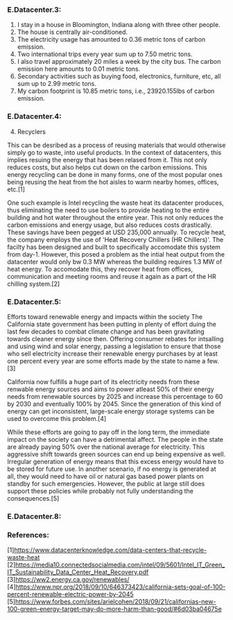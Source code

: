 ### E.Datacenter.3:

1. I stay in a house in Bloomington, Indiana along with three other people.
2. The house is centrally air-conditioned.
3. The electricity usage has amounted to 0.36 metric tons of carbon emission.
4. Two international trips every year sum up to 7.50 metric tons.
5. I also travel approximately 20 miles a week by the city bus. The carbon emission here amounts to 0.01 metric tons.
6. Secondary activities such as buying food, electronics, furniture, etc, all sum up to 2.99 metric tons.
7. My carbon footprint is 10.85 metric tons, i.e., 23920.155lbs of carbon emission.


### E.Datacenter.4:

4. Recyclers

This can be desribed as a process of reusing materials that would otherwise simply go to waste, into useful products. In the context of datacenters, this implies resuing the energy that has been relased from it. This not only reduces costs, but also helps cut down on the carbon emissions. This energy recycling can be done in many forms, one of the most popular ones being reusing the heat from the hot aisles to warm nearby homes, offices, etc.[1]

One such example is Intel recycling the waste heat its datacenter produces, thus eliminating the need to use boilers to provide heating to the entire building and hot water throughout the entire year. This not only reduces the carbon emissions and energy usage, but also reduces costs drastically. These savings have been pegged at USD 235,000 annually. To recycle heat, the company employs the use of 'Heat Recovery Chillers (HR Chillers)'. The facilty has been designed and built to specifically accomodate this system from day-1. However, this posed a problem as the intial heat output from the datacenter would only bw 0.3 MW whereas the building requires 1.3 MW of heat energy. To accomodate this, they recover heat from offices, communication and meeting rooms and reuse it again as a part of the HR chilling system.[2]


### E.Datacenter.5:

Efforts toward renewable energy and impacts within the society
The California state government has been putting in plenty of effort duing the last few decades to combat climate change and has been gravitating towards cleaner energy since then. Offering consumer rebates for intsalling and using wind and solar energy, passing a legislation to ensure that those who sell electricity increase their renewable energy purchases by at least one percent every year are some efforts made by the state to name a few.[3]

California now fulfills a huge part of its electricity needs from these renwable energy sources and aims to power atleast 50% of their energy needs from renewable sources by 2025 and increase this percentage to 60 by 2030 and eventually 100% by 2045. Since the generation of this kind of energy can get inconsistent, large-scale energy storage systems can be used to overcome this problem.[4]

While these efforts are going to pay off in the long term, the immediate impact on the society can have a detrimental affect. The people in the state are already paying 50% over the national average for electricity. This aggressive shift towards green sources can end up being expensive as well. Irregular generation of energy means that this excess energy would have to be stored for future use. In another scenario, if no energy is generated at all, they would need to have oil or natural gas based power plants on standby for such emergencies. However, the public at large still does support these policies while probably not fully understanding the consequences.[5]

### E.Datacenter.8:


### References:

[1]https://www.datacenterknowledge.com/data-centers-that-recycle-waste-heat
[2]https://media10.connectedsocialmedia.com/intel/09/5601/Intel_IT_Green_IT_Sustainability_Data_Center_Heat_Recovery.pdf
[3]https://ww2.energy.ca.gov/renewables/
[4]https://www.npr.org/2018/09/10/646373423/california-sets-goal-of-100-percent-renewable-electric-power-by-2045
[5]https://www.forbes.com/sites/arielcohen/2018/09/21/californias-new-100-green-energy-target-may-do-more-harm-than-good/#6d03ba04675e
